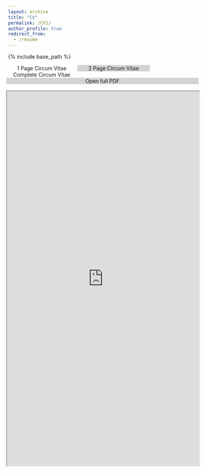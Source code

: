```yaml
---
layout: archive
title: "CV"
permalink: /CV2/
author_profile: true
redirect_from:
  - /resume
---
```


<style>
/* Float four columns side by side */
.column {
  float: left;
  width: 25%;
  padding: 0 10px;
}

/* Remove extra left and right margins, due to padding in columns */
.row {margin: 0 -5px;}

/* Clear floats after the columns */
.row:after {
  content: "";
  display: table;
  clear: both;
}

/* Style the counter cards */
.card {
<!--   box-shadow: 0 4px 8px 0 rgba(0, 0, 0, 0.2); /* this adds the "card" effect */ -->
  padding: 16px;
<!--   text-align: center; -->
<!--   background-color: #f1f1f1; -->
}

/* Responsive columns - one column layout (vertical) on small screens */
@media screen and (max-width: 600px) {
  .column {
    width: 100%;
    display: block;
    margin-bottom: 20px;
  }
}
  
a:link {
  text-decoration: none;
}
</style>

{% include base_path %}

<div class="row">
  <div class="column" style="width: 33%;text-align: center;">
    <div class="card">
      <a href="https://maitreygram.github.io/CV1/">1 Page Circum Vitae</a>
    </div>
  </div>
  <div class="column" style="width: 34%;background-color: #D3D3D3;text-align: center;">
    <div class="card">
      <a href="https://maitreygram.github.io/CV2/">2 Page Circum Vitae</a>
    </div>
  </div>
  <div class="column" style="width: 33%;text-align: center;">
    <div class="card">
      <a href="https://maitreygram.github.io/CV_full/">Complete Circum Vitae</a>
    </div>
  </div>
</div>
<div class="row" style="background-color: #D3D3D3;text-align: center;">
  <div class="card">
    <a href="https://maitreygram.github.io/CV/Circum_Vitae_2_page_10_23.pdf">Open full PDF</a>
  </div>
</div>
<br>
<div class="row">
  <div class="card">
    <iframe src="https://maitreygram.github.io/CV/Circum_Vitae_2_page_10_23.pdf" width="100%" height="1000"></iframe>
  </div>
</div>
